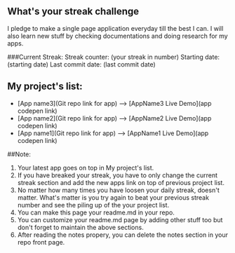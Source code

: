 ## What's your streak challenge
I pledge to make a single page application everyday till the best I can. I will also learn new stuff by checking documentations and doing research for my apps.

###Current Streak:
Streak counter: (your streak in number)
Starting date: (starting date)
Last commit date: (last commit date)

## My project's list:
* [App name3](Git repo link for app) --> [AppName3 Live Demo](app codepen link) 
* [App name2](Git repo link for app) --> [AppName2 Live Demo](app codepen link) 
* [App name1](Git repo link for app) --> [AppName1 Live Demo](app codepen link) 

##Note:
1. Your latest app goes on top in My project's list.
2. If you have breaked your streak, you have to only change the current streak section and add the new apps link on top of previous project list.
3. No matter how many times you have loosen your daily streak, doesn't matter. What's matter is you try again to beat your previous streak number and see the piling up of the your project list.
4. You can make this page your readme.md in your repo.
5. You can customize your readme.md page by adding other stuff too but don't forget to maintain the above sections.
6. After reading the notes propery, you can delete the notes section in your repo front page.
